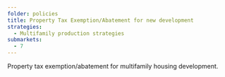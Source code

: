 ```yaml
---
folder: policies
title: Property Tax Exemption/Abatement for new development
strategies:
  - Multifamily production strategies
submarkets:
  - 7
---
```

Property tax exemption/abatement for multifamily housing development.